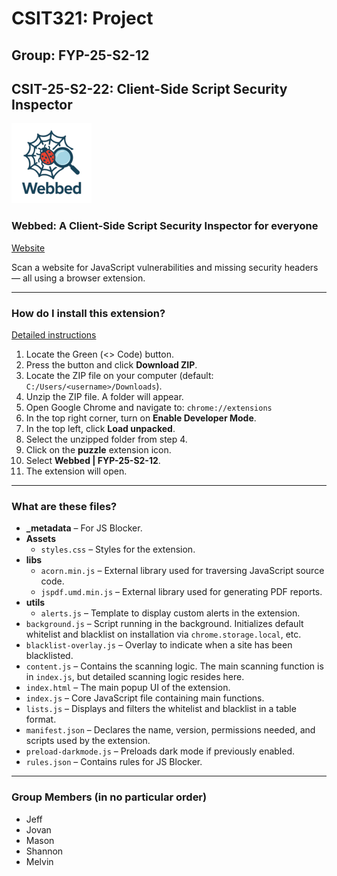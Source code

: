 # CSIT321: Project

## Group: FYP-25-S2-12

## CSIT-25-S2-22: Client-Side Script Security Inspector

![Project Logo](Assets/logo/Webbed128.png)

### Webbed: A Client-Side Script Security Inspector for everyone

[Website](https://mason1ee.github.io/Webbed-FYP-25-S2-12/)  

Scan a website for JavaScript vulnerabilities and missing security headers — all using a browser extension.

---

### How do I install this extension?  
[Detailed instructions](https://docs.google.com/document/d/1ngDJaPOE-eq5YnhKlkv9R6mOWSeWzlUV/edit?usp=sharing&ouid=110512395928968253216&rtpof=true&sd=true)

1. Locate the Green (<> Code) button.
2. Press the button and click **Download ZIP**.
3. Locate the ZIP file on your computer (default: `C:/Users/<username>/Downloads`).
4. Unzip the ZIP file. A folder will appear.
5. Open Google Chrome and navigate to: `chrome://extensions`
6. In the top right corner, turn on **Enable Developer Mode**.
7. In the top left, click **Load unpacked**.
8. Select the unzipped folder from step 4.
9. Click on the **puzzle** extension icon.
10. Select **Webbed | FYP-25-S2-12**.
11. The extension will open.

---

### What are these files?

- **_metadata** – For JS Blocker.  
- **Assets**  
  - `styles.css` – Styles for the extension.  
- **libs**  
  - `acorn.min.js` – External library used for traversing JavaScript source code.  
  - `jspdf.umd.min.js` – External library used for generating PDF reports.  
- **utils**  
  - `alerts.js` – Template to display custom alerts in the extension.  
- `background.js` – Script running in the background. Initializes default whitelist and blacklist on installation via `chrome.storage.local`, etc.  
- `blacklist-overlay.js` – Overlay to indicate when a site has been blacklisted.  
- `content.js` – Contains the scanning logic. The main scanning function is in `index.js`, but detailed scanning logic resides here.  
- `index.html` – The main popup UI of the extension.  
- `index.js` – Core JavaScript file containing main functions.  
- `lists.js` – Displays and filters the whitelist and blacklist in a table format.  
- `manifest.json` – Declares the name, version, permissions needed, and scripts used by the extension.  
- `preload-darkmode.js` – Preloads dark mode if previously enabled.  
- `rules.json` – Contains rules for JS Blocker.

---

### Group Members (in no particular order)
- Jeff
- Jovan
- Mason
- Shannon
- Melvin

